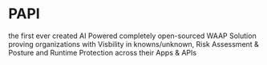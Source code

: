 # PAPI
the first ever created AI Powered completely open-sourced WAAP Solution proving organizations with Visbility in knowns/unknown, Risk Assessment &amp; Posture and Runtime Protection across their Apps &amp; APIs
